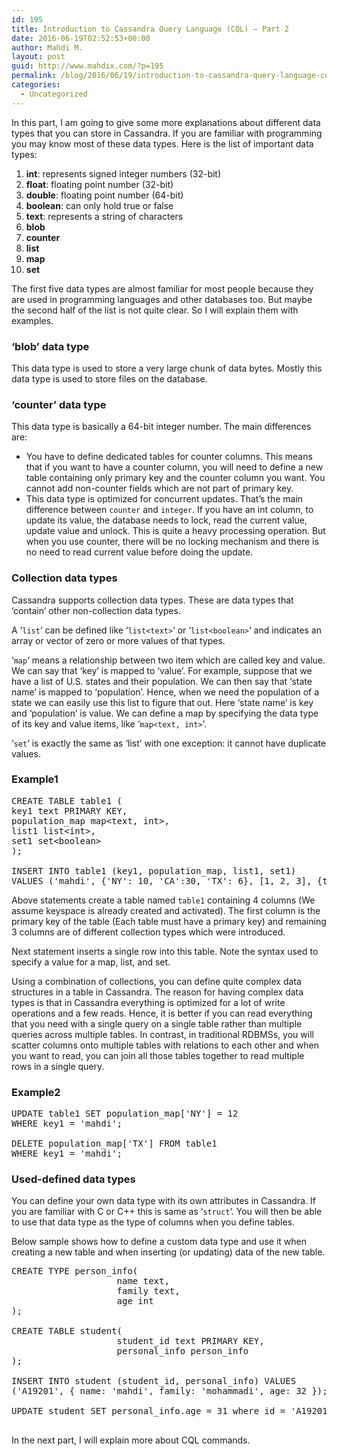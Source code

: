 ```yaml
---
id: 195
title: Introduction to Cassandra Query Language (CQL) – Part 2
date: 2016-06-19T02:52:53+00:00
author: Mahdi M.
layout: post
guid: http://www.mahdix.com/?p=195
permalink: /blog/2016/06/19/introduction-to-cassandra-query-language-cql-part-2/
categories:
  - Uncategorized
---
```

In this part, I am going to give some more explanations about different data types that you can store in Cassandra. If you are familiar with programming you may know most of these data types. Here is the list of important data types:

  1. **int**: represents signed integer numbers (32-bit)
  2. **float**: floating point number (32-bit)
  3. **double**: floating point number (64-bit)
  4. **boolean**: can only hold true or false
  5. **text**: represents a string of characters
  6. **blob**
  7. **counter**
  8. **list**
  9. **map**
 10. **set**

The first five data types are almost familiar for most people because they are used in programming languages and other databases too. But maybe the second half of the list is not quite clear. So I will explain them with examples.

### &#8216;blob&#8217; data type

This data type is used to store a very large chunk of data bytes. Mostly this data type is used to store files on the database.

### &#8216;counter&#8217; data type

This data type is basically a 64-bit integer number. The main differences are:

  * You have to define dedicated tables for counter columns. This means that if you want to have a counter column, you will need to define a new table containing only primary key and the counter column you want. You cannot add non-counter fields which are not part of primary key.
  * This data type is optimized for concurrent updates. That&#8217;s the main difference between `counter` and `integer`. If you have an int column, to update its value, the database needs to lock, read the current value, update value and unlock. This is quite a heavy processing operation. But when you use counter, there will be no locking mechanism and there is no need to read current value before doing the update.

### Collection data types

Cassandra supports collection data types. These are data types that &#8216;contain&#8217; other non-collection data types.

A &#8216;`list`&#8216; can be defined like &#8216;`list<text>`&#8216; or &#8216;`list<boolean>`&#8216; and indicates an array or vector of zero or more values of that types.

&#8216;`map`&#8216; means a relationship between two item which are called key and value. We can say that &#8216;key&#8217; is mapped to &#8216;value&#8217;. For example, suppose that we have a list of U.S. states and their population. We can then say that &#8216;state name&#8217; is mapped to &#8216;population&#8217;. Hence, when we need the population of a state we can easily use this list to figure that out. Here &#8216;state name&#8217; is key and &#8216;population&#8217; is value. We can define a map by specifying the data type of its key and value items, like &#8216;`map<text, int>`&#8216;.

&#8216;`set`&#8216; is exactly the same as &#8216;list&#8217; with one exception: it cannot have duplicate values.

### Example1

<pre>CREATE TABLE table1 (
key1 text PRIMARY KEY,
population_map map&lt;text, int&gt;,
list1 list&lt;int&gt;,
set1 set&lt;boolean&gt;
);

INSERT INTO table1 (key1, population_map, list1, set1) 
VALUES ('mahdi', {'NY': 10, 'CA':30, 'TX': 6}, [1, 2, 3], {true, false, false});</pre>

Above statements create a table named `table1` containing 4 columns (We assume keyspace is already created and activated). The first column is the primary key of the table (Each table must have a primary key) and remaining 3 columns are of different collection types which were introduced.

Next statement inserts a single row into this table. Note the syntax used to specify a value for a map, list, and set.

Using a combination of collections, you can define quite complex data structures in a table in Cassandra. The reason for having complex data types is that in Cassandra everything is optimized for a lot of write operations and a few reads. Hence, it is better if you can read everything that you need with a single query on a single table rather than multiple queries across multiple tables. In contrast, in traditional RDBMSs, you will scatter columns onto multiple tables with relations to each other and when you want to read, you can join all those tables together to read multiple rows in a single query.

### Example2

<pre>UPDATE table1 SET population_map['NY'] = 12 
WHERE key1 = 'mahdi';

DELETE population_map['TX'] FROM table1
WHERE key1 = 'mahdi';</pre>

### Used-defined data types

You can define your own data type with its own attributes in Cassandra. If you are familiar with C or C++ this is same as &#8216;`struct`&#8216;. You will then be able to use that data type as the type of columns when you define tables.

Below sample shows how to define a custom data type and use it when creating a new table and when inserting (or updating) data of the new table.

<pre>CREATE TYPE person_info(
                    name text,
                    family text,
                    age int
);

CREATE TABLE student(
                    student_id text PRIMARY KEY,
                    personal_info person_info
);                  

INSERT INTO student (student_id, personal_info) VALUES 
('A19201', { name: 'mahdi', family: 'mohammadi', age: 32 });

UPDATE student SET personal_info.age = 31 where id = 'A19201';

</pre>

In the next part, I will explain more about CQL commands.